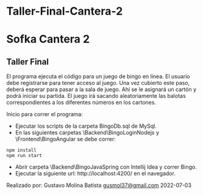 # Taller-Final-Cantera-2

# Sofka  Cantera 2
## Taller Final
El programa ejecuta el código para un juego de bingo en línea. El usuario debe registrarse para tener acceso al juego. Una vez cubierto este paso, deberá esperar para pasar a la sala de juego. Ahí se le asignará un cartón y podrá iniciar su partida. El juego irá sacando aleatoriamente las balotas correspondientes a los diferentes números en los cartones.

Inicio para correr el programa:
- Ejecutar los scripts de la carpeta BingoDb.sql de MySql.
- En las siguientes carpetas \Backend\BingoLoginNodejs y \Frontend\BingoAngular se debe correr:
```
npm install
npm run start
```
- Abrir carpeta \Backend\BingoJavaSpring con Intellij Idea y correr Bingo.
- Ejecutar la siguiente url: http://localhost:4200/ en el navegador.

Realizado por: Gustavo Molina Batista
gusmol37@gmail.com
2022-07-03
